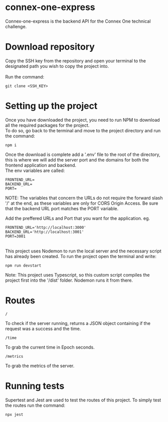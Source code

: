 # connex-one-express
Connex-one-express is the backend API for the Connex One technical challenge.

# Download repository
Copy the SSH key from the repository and open your terminal to the designated path you wish to copy the project into. 
<br/>
<br/>
Run the command:
``` 
git clone <SSH_KEY>
```
# Setting up the project
Once you have downloaded the project, you need to run NPM to download all the required packages for the project.
<br/>
To do so, go back to the terminal and move to the project directory and run the command:
```
npm i
```
Once the download is complete add a '.env' file to the root of the directory, this is where we will add the server port and the domains for both the frontend application and backend.
<br>
The env variables are called:
```
FRONTEND_URL=
BACKEND_URL=
PORT=
```
NOTE: The variables that concern the URLs do not require the forward slash '/' at the end, as these variables are only for CORS Origin Access. Be sure that the backend URL port matches the PORT variable.

Add the preffered URLs and Port that you want for the application.
eg.
```
FRONTEND_URL='http://localhost:3000'
BACKEND_URL='http://localhost:3001'
PORT=3001
```
<br/>
This project uses Nodemon to run the local server and the necessary script has already been created. To run the project open the terminal and write:

```
npm run devstart
```
Note: This project uses Typescript, so this custom script compiles the project first into the '/dist' folder. Nodemon runs it from there.
<br/>
# Routes
```
/
```
To check if the server running, returns a JSON object containing if the request was a success and the time.
<br/>
```
/time
```
To grab the current time in Epoch seconds.
<br/>
```
/metrics
```
To grab the metrics of the server.
<br/>
# Running tests
Supertest and Jest are used to test the routes of this project. To simply test the routes run the command:
```
npx jest
```
